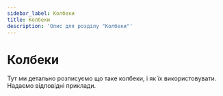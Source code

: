 ```yaml
---
sidebar_label: Колбеки
title: Колбеки
description: 'Опис для розділу "Колбеки"'
---
```


# Колбеки

Тут ми детально розписуємо що таке колбеки, і як їх використовувати. Надаємо відповідні приклади.

